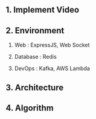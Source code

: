 ## 1. Implement Video

## 2. Environment

1. Web : ExpressJS, Web Socket

2. Database : Redis

3. DevOps : Kafka, AWS Lambda

## 3. Architecture

## 4. Algorithm
